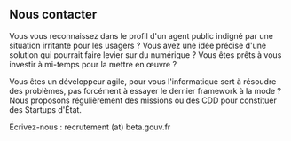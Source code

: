 ## Nous contacter

Vous vous reconnaissez dans le profil d'un agent public indigné par une situation irritante pour les usagers ? Vous avez une idée précise d'une solution qui pourrait faire levier sur du numérique ? Vous êtes prêts à vous investir à mi-temps pour la mettre en œuvre ?

Vous êtes un développeur agile, pour vous l'informatique sert à résoudre des problèmes, pas forcément à essayer le dernier framework à la mode ? Nous proposons régulièrement des missions ou des CDD pour constituer des Startups d'État.

Écrivez-nous : recrutement (at) beta.gouv.fr



